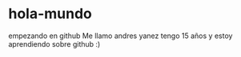 # hola-mundo
empezando en github
Me llamo andres yanez tengo 15 años y estoy aprendiendo sobre github
:)
